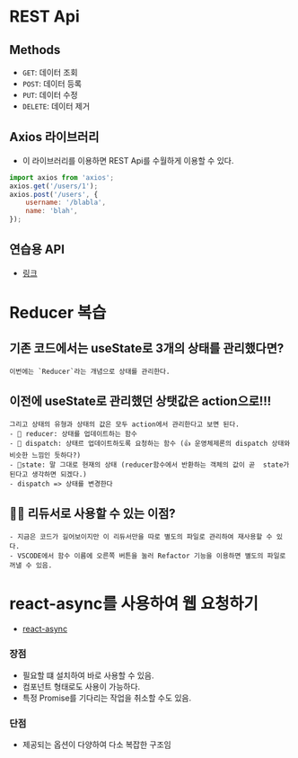 # REST Api

## Methods

-   `GET`: 데이터 조회
-   `POST`: 데이터 등록
-   `PUT`: 데이터 수정
-   `DELETE`: 데이터 제거

## Axios 라이브러리

-   이 라이브러리를 이용하면 REST Api를 수월하게 이용할 수 있다.

```js
import axios from 'axios';
axios.get('/users/1');
axios.post('/users', {
    username: '/blabla',
    name: 'blah',
});
```

## 연습용 API

-   [링크](jsonplaceholder.typicode.com)

# Reducer 복습

## 기존 코드에서는 useState로 3개의 상태를 관리했다면?

    이번에는 `Reducer`라는 개념으로 상태를 관리한다.

## 이전에 useState로 관리했던 상탯값은 action으로!!!

    그리고 상태의 유형과 상태의 값은 모두 action에서 관리한다고 보면 된다.
    - 📌 reducer: 상태를 업데이트하는 함수
    - 📌 dispatch: 상태르 업데이트하도록 요청하는 함수 (👍 운영체제론의 dispatch 상태와 비슷한 느낌인 듯하다?)
    - 📌state: 말 그대로 현재의 상태 (reducer함수에서 반환하는 객체의 값이 곧  state가 된다고 생각하면 되겠다.)
    - dispatch => 상태를 변경한다

## 🤷‍♂️ 리듀서로 사용할 수 있는 이점?

    - 지금은 코드가 길어보이지만 이 리듀서만을 따로 별도의 파일로 관리하여 재사용할 수 있다.
    - VSCODE에서 함수 이름에 오른쪽 버튼을 눌러 Refactor 기능을 이용하면 별도의 파일로 꺼낼 수 있음.

# react-async를 사용하여 웹 요청하기

-   [react-async](https://github.com/async-library/react-async)

### 장점

-   필요할 떄 설치하여 바로 사용할 수 있음.
-   컴포넌트 형태로도 사용이 가능하다.
-   특정 Promise를 기다리는 작업을 취소할 수도 있음.

### 단점

-   제공되는 옵션이 다양하여 다소 복잡한 구조임
